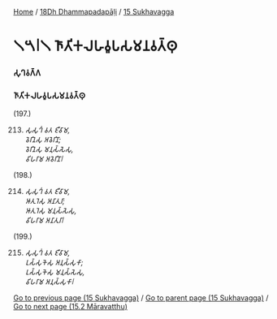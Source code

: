
[Home](/) / [18Dh Dhammapadapāḷi](/tipitaka/18Dh.md) / [15 Sukhavagga](/tipitaka/18Dh/15.md)

# 𑁧𑁫𑁇𑁧 𑀜𑀸𑀢𑀺𑀓𑀮𑀳𑀯𑀽𑀧𑀲𑀫𑀦𑀯𑀢𑁆𑀣𑀼

### 𑀲𑀼𑀔𑀯𑀕𑁆𑀕

### 𑀜𑀸𑀢𑀺𑀓𑀮𑀳𑀯𑀽𑀧𑀲𑀫𑀦𑀯𑀢𑁆𑀣𑀼

(197.)

213. _𑀲𑀼𑀲𑀼𑀔𑀁 𑀯𑀢 𑀚𑀻𑀯𑀸𑀫,_  
_𑀯𑁂𑀭𑀺𑀦𑁂𑀲𑀼 𑀅𑀯𑁂𑀭𑀺𑀦𑁄;_  
_𑀯𑁂𑀭𑀺𑀦𑁂𑀲𑀼 𑀫𑀦𑀼𑀲𑁆𑀲𑁂𑀲𑀼,_  
_𑀯𑀺𑀳𑀭𑀸𑀫 𑀅𑀯𑁂𑀭𑀺𑀦𑁄𑁇_  


(198.)

214. _𑀲𑀼𑀲𑀼𑀔𑀁 𑀯𑀢 𑀚𑀻𑀯𑀸𑀫,_  
_𑀆𑀢𑀼𑀭𑁂𑀲𑀼 𑀅𑀦𑀸𑀢𑀼𑀭𑀸;_  
_𑀆𑀢𑀼𑀭𑁂𑀲𑀼 𑀫𑀦𑀼𑀲𑁆𑀲𑁂𑀲𑀼,_  
_𑀯𑀺𑀳𑀭𑀸𑀫 𑀅𑀦𑀸𑀢𑀼𑀭𑀸𑁇_  


(199.)

215. _𑀲𑀼𑀲𑀼𑀔𑀁 𑀯𑀢 𑀚𑀻𑀯𑀸𑀫,_  
_𑀉𑀲𑁆𑀲𑀼𑀓𑁂𑀲𑀼 𑀅𑀦𑀼𑀲𑁆𑀲𑀼𑀓𑀸;_  
_𑀉𑀲𑁆𑀲𑀼𑀓𑁂𑀲𑀼 𑀫𑀦𑀼𑀲𑁆𑀲𑁂𑀲𑀼,_  
_𑀯𑀺𑀳𑀭𑀸𑀫 𑀅𑀦𑀼𑀲𑁆𑀲𑀼𑀓𑀸𑁇_  


[Go to previous page (15 Sukhavagga)](/tipitaka/18Dh/15.md) / [Go to parent page (15 Sukhavagga)](/tipitaka/18Dh/15.md) / [Go to next page (15.2 Māravatthu)](/tipitaka/18Dh/15/15.2.md)


